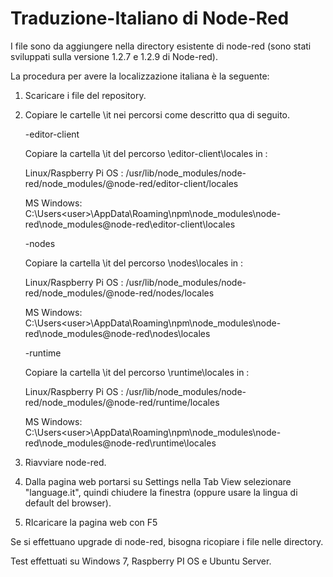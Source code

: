 # Traduzione-Italiano di Node-Red
 I file sono da aggiungere nella directory esistente di node-red (sono stati sviluppati sulla versione 1.2.7 e 1.2.9 di Node-red).
  
 La procedura per avere la localizzazione italiana è la seguente: 
 
 1. Scaricare i file del repository.

 2. Copiare le cartelle \it nei percorsi come descritto qua di seguito.
 
     -editor-client

      Copiare la cartella \it del percorso \editor-client\locales in :

      Linux/Raspberry Pi OS :    /usr/lib/node_modules/node-red/node_modules/@node-red/editor-client/locales

      MS Windows:        C:\Users\<user>\AppData\Roaming\npm\node_modules\node-red\node_modules@node-red\editor-client\locales

    -nodes

      Copiare la cartella \it del percorso \nodes\locales in :

      Linux/Raspberry Pi OS :    /usr/lib/node_modules/node-red/node_modules/@node-red/nodes/locales

      MS Windows:        C:\Users\<user>\AppData\Roaming\npm\node_modules\node-red\node_modules@node-red\nodes\locales

    -runtime

      Copiare la cartella \it del percorso \runtime\locales in :

      Linux/Raspberry Pi OS :    /usr/lib/node_modules/node-red/node_modules/@node-red/runtime/locales

      MS Windows:        C:\Users\<user>\AppData\Roaming\npm\node_modules\node-red\node_modules@node-red\runtime\locales
 
 3. Riavviare node-red.
 4. Dalla pagina web portarsi su Settings nella Tab View selezionare "language.it", quindi chiudere la finestra (oppure usare la lingua di default del browser).
 5. RIcaricare la pagina web con F5


Se si effettuano upgrade di node-red, bisogna ricopiare i file nelle directory.

Test effettuati su Windows 7, Raspberry PI OS e Ubuntu Server.

